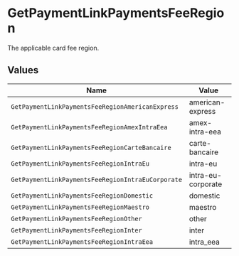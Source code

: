 # GetPaymentLinkPaymentsFeeRegion

The applicable card fee region.


## Values

| Name                                              | Value                                             |
| ------------------------------------------------- | ------------------------------------------------- |
| `GetPaymentLinkPaymentsFeeRegionAmericanExpress`  | american-express                                  |
| `GetPaymentLinkPaymentsFeeRegionAmexIntraEea`     | amex-intra-eea                                    |
| `GetPaymentLinkPaymentsFeeRegionCarteBancaire`    | carte-bancaire                                    |
| `GetPaymentLinkPaymentsFeeRegionIntraEu`          | intra-eu                                          |
| `GetPaymentLinkPaymentsFeeRegionIntraEuCorporate` | intra-eu-corporate                                |
| `GetPaymentLinkPaymentsFeeRegionDomestic`         | domestic                                          |
| `GetPaymentLinkPaymentsFeeRegionMaestro`          | maestro                                           |
| `GetPaymentLinkPaymentsFeeRegionOther`            | other                                             |
| `GetPaymentLinkPaymentsFeeRegionInter`            | inter                                             |
| `GetPaymentLinkPaymentsFeeRegionIntraEea`         | intra_eea                                         |